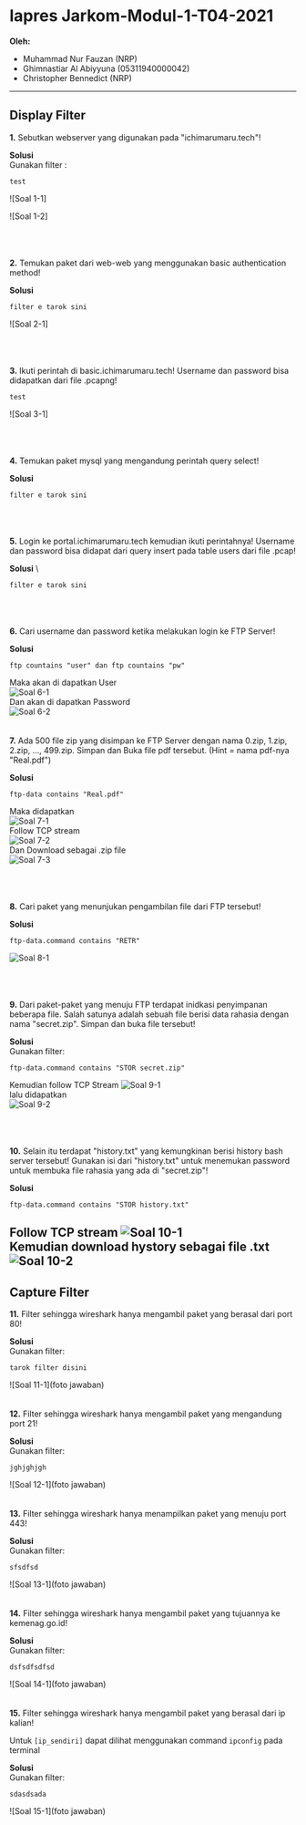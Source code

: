# lapres Jarkom-Modul-1-T04-2021

**Oleh:**
  * Muhammad Nur Fauzan (NRP)
  * Ghimnastiar Al Abiyyuna (05311940000042)
  * Christopher Bennedict (NRP)

---

## **Display Filter**

**1.** Sebutkan webserver yang digunakan pada "ichimarumaru.tech"! 

**Solusi**\
Gunakan filter :

```
test
```



![Soal 1-1]

![Soal 1-2]


\
\
\
**2.** Temukan paket dari web-web yang menggunakan basic authentication method!

**Solusi**
```
filter e tarok sini
```

![Soal 2-1]


\
\
\
**3.** Ikuti perintah di basic.ichimarumaru.tech! Username dan password bisa didapatkan dari file .pcapng!


```
test
```


![Soal 3-1]


\
\
\
**4.** Temukan paket mysql yang mengandung perintah query select!

**Solusi**
```
filter e tarok sini
```
\
\
\
**5.** Login ke portal.ichimarumaru.tech kemudian ikuti perintahnya! Username dan password bisa didapat dari query insert pada table users dari file .pcap!

**Solusi**
\
```
filter e tarok sini
```
\
\
\
**6.** Cari username dan password ketika melakukan login ke FTP Server!

**Solusi**
```
ftp countains "user" dan ftp countains "pw"
```

Maka akan di dapatkan User
\
![Soal 6-1](https://cdn.discordapp.com/attachments/830775203868573756/891297362713141279/unknown.png)
\
Dan akan di dapatkan Password
\
![Soal 6-2](https://cdn.discordapp.com/attachments/830775203868573756/891297447857496074/unknown.png)
\
\
\
**7.** Ada 500 file zip yang disimpan ke FTP Server dengan nama 0.zip, 1.zip, 2.zip, ..., 499.zip. Simpan dan Buka file pdf tersebut. (Hint = nama pdf-nya "Real.pdf")


**Solusi**

```
ftp-data contains "Real.pdf"
```

Maka didapatkan
\
![Soal 7-1](https://cdn.discordapp.com/attachments/830775203868573756/891298448836542484/unknown.png)
\
Follow TCP stream
\
![Soal 7-2](https://cdn.discordapp.com/attachments/830775203868573756/891298918510510090/unknown.png)
\
Dan Download sebagai .zip file
\
![Soal 7-3](https://cdn.discordapp.com/attachments/830775203868573756/891298874285785119/unknown.png)

\
\
\
**8.** Cari paket yang menunjukan pengambilan file dari FTP tersebut!


**Solusi**

```
ftp-data.command contains "RETR"
```
![Soal 8-1](https://cdn.discordapp.com/attachments/830775203868573756/891299038081712148/unknown.png)

\
\
\
**9.** Dari paket-paket yang menuju FTP terdapat inidkasi penyimpanan beberapa file. Salah satunya adalah sebuah file berisi data rahasia dengan nama "secret.zip". Simpan dan buka file tersebut!

**Solusi**\
Gunakan filter:

```
ftp-data.command contains "STOR secret.zip"
```
Kemudian follow TCP Stream
![Soal 9-1](https://cdn.discordapp.com/attachments/830775203868573756/891299558322216960/unknown.png)
\
lalu didapatkan
\
![Soal 9-2](https://cdn.discordapp.com/attachments/830775203868573756/891299262430847006/unknown.png)

\
\
\
**10.** Selain itu terdapat "history.txt" yang kemungkinan berisi history bash server tersebut! Gunakan isi dari "history.txt" untuk menemukan password untuk membuka file rahasia yang ada di "secret.zip"!

**Solusi**
```
ftp-data.command contains "STOR history.txt"
```

Follow TCP stream
![Soal 10-1](https://cdn.discordapp.com/attachments/830775203868573756/891299611485020190/unknown.png)
\
Kemudian download hystory sebagai file .txt
\
![Soal 10-2](https://cdn.discordapp.com/attachments/830775203868573756/891299642170540032/unknown.png)
---

## Capture Filter

**11.** Filter sehingga wireshark hanya mengambil paket yang berasal dari port 80! 

**Solusi**\
Gunakan filter:

```
tarok filter disini
```
![Soal 11-1](foto jawaban)
\
\
\
**12.** Filter sehingga wireshark hanya mengambil paket yang mengandung port 21!

**Solusi**\
Gunakan filter:

```
jghjghjgh
```

![Soal 12-1](foto jawaban)
\
\
\
**13.** Filter sehingga wireshark hanya menampilkan paket yang menuju port 443!

**Solusi**\
Gunakan filter:

```
sfsdfsd
```

![Soal 13-1](foto jawaban)
\
\
\
**14.** Filter sehingga wireshark hanya mengambil paket yang tujuannya ke kemenag.go.id!


**Solusi**\
Gunakan filter:

```
dsfsdfsdfsd
```


![Soal 14-1](foto jawaban)
\
\
\
**15.** Filter sehingga wireshark hanya mengambil paket yang berasal dari ip kalian!

Untuk `[ip_sendiri]` dapat dilihat menggunakan command `ipconfig` pada terminal

**Solusi**\
Gunakan filter:


```
sdasdsada
```

![Soal 15-1](foto jawaban)
